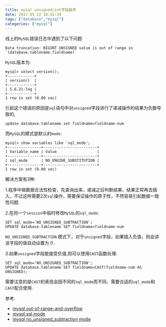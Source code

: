 ```yaml
---
title: mysql unsigned/int字段越界
date: 2017-05-22 10:41:39
tags: ["database","mysql"]
categories: ["mysql"]
---
```

线上的`MySQL`错误日志中遇到了以下问题
```
Data truncation: BIGINT UNSIGNED value is out of range in `(database.tablename.fieldname)`
```
`MySQL`版本为:
```
mysql> select version();
+------------+
| version()  |
+------------+
| 5.6.21-log |
+------------+
1 row in set (0.00 sec)
```
引起这个错误的原因是`sql`语句中对`unsigned`字段进行了递减操作的结果为负数导致的,
```
update database.tablename set fieldname=fieldname-num
```
而`MySQL`的模式是默认的`mode`:
```
mysql> show variables like 'sql_mode';
+---------------+------------------------+
| Variable_name | Value                  |
+---------------+------------------------+
| sql_mode      | NO_ENGINE_SUBSTITUTION |
+---------------+------------------------+
1 row in set (0.00 sec)
```
解决方案有3种:

1.程序中做数据合法性检查，先查询出来，递减之后判断结果，结果正常再去插入，不过这样需要2次`sql`操作，需要保证操作的原子性，不然容易引起数据一致性问题.

2.在同一个`session`中临时修改`MySQL`的`sql_mode`:
```
SET sql_mode='NO_UNSIGNED_SUBTRACTION';
UPDATE database.tablename SET fieldname=fieldname-num

```
`NO_UNSIGNED_SUBTRACTION` 模式下，对于`unsigned`字段，如果插入负值，则会讲该字段的值自动设置为 0 .

3.如果`unsigned`字段能接受负值,则可以使用`CAST`函数处理:
```
SET sql_mode='NO_UNSIGNED_SUBTRACTION';
UPDATE database.tablename SET fieldname=CAST(fieldname-num AS UNSIGNED);
```
需要注意的是`CAST`的表现会因不同的`sql_mode`而不同，需要合适的`sql_mode`和`CAST`配合使用.

参考:
- [mysql out-of-range-and-overflow](https://dev.mysql.com/doc/refman/5.6/en/out-of-range-and-overflow.html)
- [mysql sql mode](https://dev.mysql.com/doc/refman/5.6/en/sql-mode.html)
- [mysql no_unsigned_subtraction mode](https://dev.mysql.com/doc/refman/5.6/en/sql-mode.html#sqlmode_no_unsigned_subtraction)
